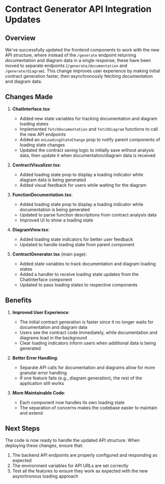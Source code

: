 # Contract Generator API Integration Updates

## Overview

We've successfully updated the frontend components to work with the new API structure, where instead of the `/generate` endpoint returning documentation and diagram data in a single response, these have been moved to separate endpoints (`/generate/documentation` and `/generate/diagram`). This change improves user experience by making initial contract generation faster, then asynchronously fetching documentation and diagram data.

## Changes Made

1. **ChatInterface.tsx**:
   - Added new state variables for tracking documentation and diagram loading states
   - Implemented `fetchDocumentation` and `fetchDiagram` functions to call the new API endpoints
   - Added an `onLoadingStateChange` prop to notify parent components of loading state changes
   - Updated the contract saving logic to initially save without analysis data, then update it when documentation/diagram data is received

2. **ContractVisualizer.tsx**:
   - Added loading state prop to display a loading indicator while diagram data is being generated
   - Added visual feedback for users while waiting for the diagram

3. **FunctionDocumentation.tsx**:
   - Added loading state prop to display a loading indicator while documentation is being generated
   - Updated to parse function descriptions from contract analysis data
   - Improved UI to show a loading state

4. **DiagramView.tsx**:
   - Added loading state indicators for better user feedback
   - Updated to handle loading state from parent component

5. **ContractGenerator.tsx** (main page):
   - Added state variables to track documentation and diagram loading states
   - Added a handler to receive loading state updates from the ChatInterface component
   - Updated to pass loading states to respective components

## Benefits

1. **Improved User Experience**:
   - The initial contract generation is faster since it no longer waits for documentation and diagram data
   - Users see the contract code immediately, while documentation and diagrams load in the background
   - Clear loading indicators inform users when additional data is being generated

2. **Better Error Handling**:
   - Separate API calls for documentation and diagrams allow for more granular error handling
   - If one feature fails (e.g., diagram generation), the rest of the application still works

3. **More Maintainable Code**:
   - Each component now handles its own loading state
   - The separation of concerns makes the codebase easier to maintain and extend

## Next Steps

The code is now ready to handle the updated API structure. When deploying these changes, ensure that:

1. The backend API endpoints are properly configured and responding as expected
2. The environment variables for API URLs are set correctly
3. Test all the features to ensure they work as expected with the new asynchronous loading approach 